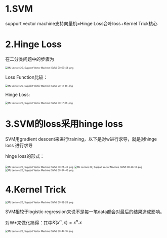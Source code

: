 # 1.SVM

support vector machine支持向量机=Hinge Loss合叶loss+Kernel Trick核心

# 2.Hinge Loss

在二分类问题中的步骤为

<img src="https://i.loli.net/2021/04/06/FK7eLRDZPuEJmXp.png" alt="ML Lecture 20_ Support Vector Machine (SVM) 00-03-44 .png" style="zoom:50%;" />

Loss Function比较：

<img src="https://i.loli.net/2021/04/06/F4OfCMLKdvsuNnI.png" alt="ML Lecture 20_ Support Vector Machine (SVM) 00-12-58 .png" style="zoom:50%;" />

Hinge Loss:

<img src="https://i.loli.net/2021/04/06/1DHlauLQvAgGFtO.png" alt="ML Lecture 20_ Support Vector Machine (SVM) 00-17-56 .png" style="zoom:50%;" />



# 3.SVM的loss采用hinge loss

SVM用gradient descent来进行training，以下是对w进行求导，就是对hinge loss 进行求导

hinge loss的形式：

<img src="https://i.loli.net/2021/04/06/dj8FNYlQf7yUZH9.png" alt="ML Lecture 20_ Support Vector Machine (SVM) 00-28-42 .png" style="zoom:50%;" />

<img src="https://i.loli.net/2021/04/06/WHysSXwQJD25BnA.png" alt="ML Lecture 20_ Support Vector Machine (SVM) 00-28-13 .png" style="zoom:50%;" />

<img src="https://i.loli.net/2021/04/06/tCfUYOjMeG6KXy9.png" alt="ML Lecture 20_ Support Vector Machine (SVM) 00-34-40 .png" style="zoom:50%;" />

# 4.Kernel Trick

<img src="https://i.loli.net/2021/04/06/X6ztT3J5Qk2gDaN.png" alt="ML Lecture 20_ Support Vector Machine (SVM) 00-38-28 .png" style="zoom:50%;" />

SVM相较于logistic regression来说不是每一笔data都会对最后的结果造成影响。

对W*来做化简得：其中$K(x^n,x)=x^n.x$

<img src="https://i.loli.net/2021/04/06/mY2qUoyHev6z9ZX.png" alt="ML Lecture 20_ Support Vector Machine (SVM) 00-44-16 .png" style="zoom:50%;" />